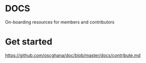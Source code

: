 # DOCS
On-boarding resources for members and contributors 

# Get started
https://github.com/oscghana/doc/blob/master/docs/contribute.md
